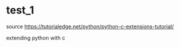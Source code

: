 # test_1


source
https://tutorialedge.net/python/python-c-extensions-tutorial/


extending python with c
